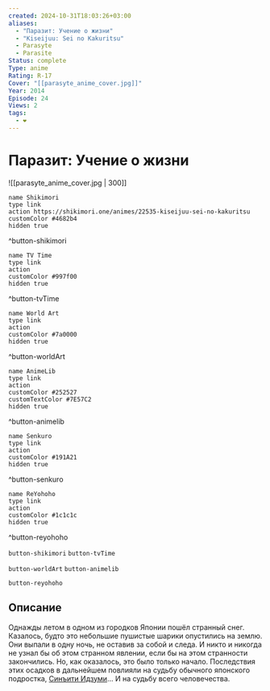 ```yaml
---
created: 2024-10-31T18:03:26+03:00
aliases:
  - "Паразит: Учение о жизни"
  - "Kiseijuu: Sei no Kakuritsu"
  - Parasyte
  - Parasite
Status: complete
Type: anime
Rating: R-17
Cover: "[[parasyte_anime_cover.jpg]]"
Year: 2014
Episode: 24
Views: 2
tags:
  - ❤
---
```


# Паразит: Учение о жизни

![[parasyte_anime_cover.jpg | 300]]

```button
name Shikimori
type link
action https://shikimori.one/animes/22535-kiseijuu-sei-no-kakuritsu
customColor #4682b4
hidden true
```
^button-shikimori

```button
name TV Time
type link
action 
customColor #997f00
hidden true
```
^button-tvTime

```button
name World Art
type link
action 
customColor #7a0000
hidden true
```
^button-worldArt

```button
name AnimeLib
type link
action 
customColor #252527
customTextColor #7E57C2
hidden true
```
^button-animelib

```button
name Senkuro
type link
action 
customColor #191A21
hidden true
```
^button-senkuro

```button
name ReYohoho
type link
action 
customColor #1c1c1c
hidden true
```
^button-reyohoho



`button-shikimori` `button-tvTime`

`button-worldArt` `button-animelib`

`button-reyohoho`

## Описание

Однажды летом в одном из городков Японии пошёл странный снег. Казалось, будто это небольшие пушистые шарики опустились на землю. Они выпали в одну ночь, не оставив за собой и следа. И никто и никогда не узнал бы об этом странном явлении, если бы на этом странности закончились. Но, как оказалось, это было только начало. Последствия этих осадков в дальнейшем повлияли на судьбу обычного японского подростка, [Синъити Идзуми](https://shikimori.one/characters/12323-shinichi-izumi)... И на судьбу всего человечества.
